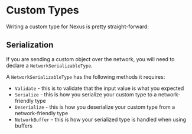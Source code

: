 # Custom Types
Writing a custom type for Nexus is pretty straight-forward:

## Serialization
If you are sending a custom object over the network, you will need to declare a `NetworkSerializableType`.

A `NetworkSerializableType` has the following methods it requires:
- `Validate` - this is to validate that the input value is what you expected
- `Serialize` - this is how you serialize your custom type to a network-friendly type
- `Deserialize` - this is how you deserialize your custom type from a network-friendly type
- `NetworkBuffer` - this is how your serialized type is handled when using buffers
